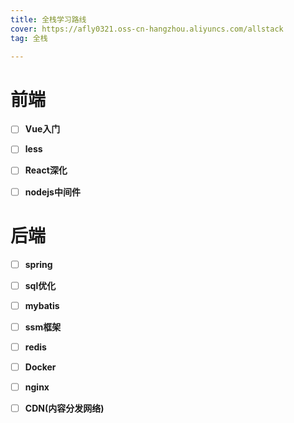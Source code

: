 ```yaml
---
title: 全栈学习路线
cover: https://afly0321.oss-cn-hangzhou.aliyuncs.com/allstack
tag: 全栈

---
```


# 前端

- [ ] **Vue入门**
- [ ] **less**
- [ ] **React深化**
- [ ] **nodejs中间件**



# 后端

- [ ] **spring**
- [ ] **sql优化**
- [ ] **mybatis**
- [ ] **ssm框架**
- [ ] **redis**
- [ ] **Docker**
- [ ] **nginx**
- [ ] **CDN(内容分发网络)**


